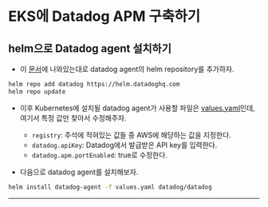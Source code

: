 # EKS에 Datadog APM 구축하기

## helm으로 Datadog agent 설치하기

- 이 [문서](https://docs.datadoghq.com/containers/kubernetes/installation/?tab=helm)에 나와있는대로 datadog agent의 helm repository를 추가하자.

```sh
helm repo add datadog https://helm.datadoghq.com
helm repo update
```

- 이후 Kubernetes에 설치될 datadog agent가 사용할 파일은 [values.yaml](https://github.com/DataDog/helm-charts/blob/main/charts/datadog/values.yaml)인데, 여기서 특정 값만 찾아서 수정해주자.

  - `registry`: 주석에 적혀있는 값들 중 AWS에 해당하는 값을 지정한다.
  - `datadog.apiKey`: Datadog에서 발급받은 API key를 입력한다.
  - `datadog.apm.portEnabled`: true로 수정한다.

- 다음으로 datadog agent를 설치해보자.

```sh
helm install datadog-agent -f values.yaml datadog/datadog
```

---
